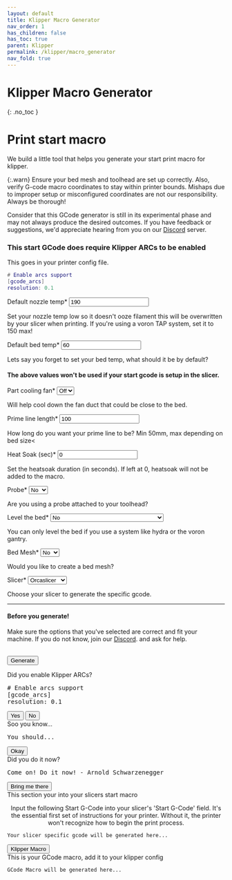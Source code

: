 ```yaml
---
layout: default
title: Klipper Macro Generator
nav_order: 1
has_children: false
has_toc: true
parent: Klipper
permalink: /klipper/macro_generator
nav_fold: true
---
```



# <i class="bi bi-calculator"></i> Klipper Macro Generator
{: .no_toc }


# Print start macro

We build a little tool that helps you generate your start print macro for klipper.

{:.warn}
Ensure your bed mesh and toolhead are set up correctly. Also, verify G-code macro coordinates to stay within printer bounds. Mishaps due to improper setup or misconfigured coordinates are not our responsibility. Always be thorough!


Consider that this GCode generator is still in its experimental phase and may not always produce the desired outcomes. If you have feedback or suggestions, we'd appreciate hearing from you on our [<i class="bi bi-discord"></i> Discord](https://discord.gg/zerog) server.


### This start GCode does require Klipper ARCs to be enabled
This goes in your printer config file.

```lua
# Enable arcs support
[gcode_arcs]
resolution: 0.1
```

<div class="code-example" markdown="1">
<form>

Default nozzle temp*
<input type="number" id="extruderTemp" value="190" class="list_dark">
<div class="fs-3 fw-300">Set your nozzle temp low so it doesn't ooze filament this will be overwritten by your slicer when printing. If you're using a voron TAP system, set it to 150 max!</div>

Default bed temp*
<input type="number" id="bedTemp" value="60" class="list_dark">
<div class="fs-3 fw-300">Lets say you forget to set your bed temp, what should it be by default?</div>
<h4>The above values won't be used if your start gcode is setup in the slicer.</h4>

Part cooling fan*
<select class="list_dark" id="enablePartFan">
    <option value="no">Off</option>
    <option value="yes">On</option>
</select>
<div class="fs-3 fw-300">Will help cool down the fan duct that could be close to the bed.</div>

Prime line length*
<input type="number" id="primeMoveLength" value="100" class="list_dark" min="50">
<div class="fs-3 fw-300">How long do you want your prime line to be? Min 50mm, max depending on bed size<</div>

Heat Soak (sec)*
<input type="number" id="heatsoakTime" value="0" class="list_dark" min="0">
<div class="fs-3 fw-300">Set the heatsoak duration (in seconds). If left at 0, heatsoak will not be added to the macro.</div>

Probe*
<select class="list_dark" id="probe">
    <option value="no">No</option>
    <option value="yes">Yes</option>
</select>
<div class="fs-3 fw-300">Are you using a probe attached to your toolhead?</div>

Level the bed*
<select class="list_dark" id="leveling">
    <option value="None">No</option>
    <option value="Z tilt adjust">3 Point leveling (Hydra etc...)</option>
    <option value="Quad Gantry Level">4 Point leveling (Voron 2.4, flying gantry)</option>
</select>
<div class="fs-3 fw-300">You can only level the bed if you use a system like hydra or the voron gantry.</div>

<label for="bedMeshCalibrate">Bed Mesh* </label>
<select class="list_dark" id="bedMeshCalibrate">
    <option value="no">No</option>
    <option value="yes">Yes</option>
</select>
<div class="fs-3 fw-300">Would you like to create a bed mesh?</div>

<label for="slicerSelection">Slicer*</label>
<select class="list_dark" id="slicerSelection">
    <option value="Orcaslicer">Orcaslicer</option>
    <option value="Prusaslicer">Prusaslicer</option>
    <option value="Simplify 3D">Simplify 3D</option>
    <option value="Superslicer">Superslicer</option>
    <option value="Cura">Cura</option>
</select>
<div class="fs-3 fw-300">Choose your slicer to generate the specific gcode.</div>

<hr>

<h4>Before you generate!</h4>
Make sure the options that you've selected are correct and fit your machine. If you do not know, join our <a href="https://discord.gg/zerog" target="_blank"><i class="bi bi-discord"></i> Discord</a>. and ask for help.<br><br>

<button class="btn" type="button" onclick="generateMacro(); parent.location='#gcode_box_arcs'">Generate</button>
<br>
</form>
</div>

<div id="gcode_box_arcs" class="gcodebox__item">
    <div onclick="location.href='##';" class="background_close"></div>
    <div class="content">
        <div class="titlebar"></div>
        <a href="##" class="close"></a>
        <div class="infobar">Did you enable Klipper ARCs?</div>
            <div class="language-lua highlighter-rouge">
                <div class="highlight">
                    <pre class="highlight"># Enable arcs support<br>[gcode_arcs]<br>resolution: 0.1</pre>
                </div>
            </div>
        <div class="infobar"><button class="btn" onClick="parent.location='#gcode_box'" type="button">Yes <i class="bi bi-check-lg"></i></button> <button class="btn" onClick="parent.location='#gcode_box_arcs_sh'" type="button">No <i class="bi bi-x-lg"></i></button></div>
    </div>
</div>

<div id="gcode_box_arcs_sh" class="gcodebox__item">
    <div onclick="location.href='##';" class="background_close"></div>
    <div class="content">
        <div class="titlebar"></div>
        <a href="##" class="close"></a>
        <div class="infobar">Soo you know...</div>
            <div class="language-lua highlighter-rouge">
                <div class="highlight">
                    <pre class="highlight">You should...</pre>
                </div>
            </div>
        <div class="infobar"><button class="btn" onClick="parent.location='#gcode_box_arcs_sh2'" type="button">Okay <i class="bi bi-check-lg"></i></button></div>
    </div>
</div>

<div id="gcode_box_arcs_sh2" class="gcodebox__item">
    <div onclick="location.href='##';" class="background_close"></div>
    <div class="content">
        <div class="titlebar"></div>
        <a href="##" class="close"></a>
        <div class="infobar">Did you do it now?</div>
            <div class="language-lua highlighter-rouge">
                <div class="highlight">
                    <pre class="highlight">Come on! Do it now! - Arnold Schwarzenegger</pre>
                </div>
            </div>
        <div class="infobar"><button class="btn" onClick="parent.location='#gcode_box_arcs'" type="button">Bring me there</button></div>
    </div>
</div>


<div id="gcode_box" class="gcodebox__item">
    <div onclick="location.href='##';" class="background_close"></div>
    <div class="content">
        <div class="titlebar"></div>
        <a href="##" class="close"></a>
        <div class="infobar">This section your into your slicers start macro</div>
        <p class="fs-3 fw-300" style="text-align:center;">Input the following Start G-Code into your slicer's 'Start G-Code' field. It's the essential first set of instructions for your printer. Without it, the printer won't recognize how to begin the print process.</p>
        <p>
            <div class="language-lua highlighter-rouge">
                <div class="highlight">
                    <pre class="highlight"><code id="output_slicer">Your slicer specific gcode will be generated here...</code></pre>
                </div>
            </div>
        </p>
        <div class="infobar"><button class="btn" onClick="parent.location='#gcode_box_slicer'" type="button">Klipper Macro <i class="bi bi-text-indent-left"></i></button></div>
    </div>
</div>

<div id="gcode_box_slicer" class="gcodebox__item">
    <div onclick="location.href='##';" class="background_close"></div>
    <div class="content">
        <div class="titlebar"></div>
        <a href="##" class="close"></a>
        <div class="infobar">This is your GCode macro, add it to your klipper config</div>
        <p style="max-width: 42em; min-width: 40em;">
            <div class="language-lua highlighter-rouge">
                <div class="highlight">
                    <pre class="highlight"><code id="output">GCode Macro will be generated here...</code></pre>
                </div>
            </div>
        </p>
    </div>
</div>

<script src="../../../scripts/macro_generators/print_start_generator.js"></script>